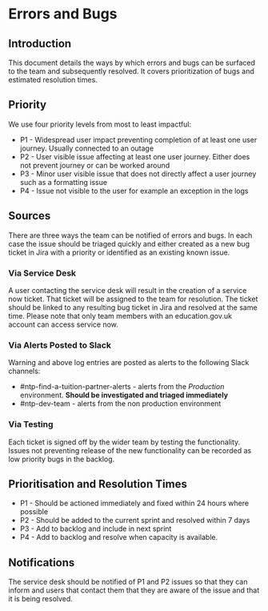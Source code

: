 # Errors and Bugs

## Introduction

This document details the ways by which errors and bugs can be surfaced to the team and subsequently resolved. It covers prioritization of bugs and estimated resolution times.

## Priority

We use four priority levels from most to least impactful:

* P1 - Widespread user impact preventing completion of at least one user journey. Usually connected to an outage
* P2 - User visible issue affecting at least one user journey. Either does not prevent journey or can be worked around
* P3 - Minor user visible issue that does not directly affect a user journey such as a formatting issue
* P4 - Issue not visible to the user for example an exception in the logs

## Sources

There are three ways the team can be notified of errors and bugs. In each case the issue should be triaged quickly and either created as a new bug ticket in Jira with a priority or identified as an existing known issue.

### Via Service Desk

A user contacting the service desk will result in the creation of a service now ticket. That ticket will be assigned to the team for resolution. The ticket should be linked to any resulting bug ticket in Jira and resolved at the same time. Please note that only team members with an education.gov.uk account can access service now.

### Via Alerts Posted to Slack

Warning and above log entries are posted as alerts to the following Slack channels:

* #ntp-find-a-tuition-partner-alerts - alerts from the *Production* environment. **Should be investigated and triaged immediately**
* #ntp-dev-team - alerts from the non production environment

### Via Testing

Each ticket is signed off by the wider team by testing the functionality. Issues not preventing release of the new functionality can be recorded as low priority bugs in the backlog.

## Prioritisation and Resolution Times

* P1 - Should be actioned immediately and fixed within 24 hours where possible
* P2 - Should be added to the current sprint and resolved within 7 days
* P3 - Add to backlog and include in next sprint
* P4 - Add to backlog and resolve when capacity is available.

## Notifications

The service desk should be notified of P1 and P2 issues so that they can inform and users that contact them that they are aware of the issue and that it is being resolved.